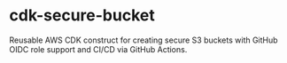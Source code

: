 # cdk-secure-bucket
Reusable AWS CDK construct for creating secure S3 buckets with GitHub OIDC role support and CI/CD via GitHub Actions.
